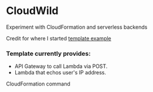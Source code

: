 # CloudWild

Experiment with CloudFormation and serverless backends

Credit for where I started [template example](https://bl.ocks.org/magnetikonline/c314952045eee8e8375b82bc7ec68e88)  

### Template currently provides:
- API Gateway to call Lambda via POST.
- Lambda that echos user's IP address.

CloudFormation command

